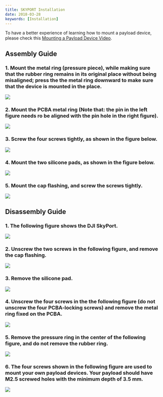 ```yaml
---
title: SKYPORT Installation
date: 2018-03-28
keywords: [Installation]
---
```


To have a better experience of learning how to mount a payload device, please check this  <a href="https://www.skypixel.com/videos/dji-payload-sdk-mounting-a-payload-device-89abebc6-6f7f-48dd-b855-fba7f6288a96" class="fancybox fancybox.iframe">Mounting a Payload Device Video</a>.

## Assembly Guide

### 1.  Mount the metal ring (pressure piece), while making sure that the rubber ring remains in its original place without being misaligned; press the the metal ring downward to make sure that the device is mounted in the place. 
![](../images/guide/adapter_install/install_7.png)

### 2. Mount the PCBA metal ring (Note that:  the pin in the left figure needs ro be aligned with the pin hole in the right figure).
![](../images/guide/adapter_install/install_8.png)

### 3.  Screw the four screws tightly, as shown in the figure below.
![](../images/guide/adapter_install/install_9.png)

### 4. Mount the two silicone pads, as shown in the figure below.
![](../images/guide/adapter_install/install_10.png)

### 5. Mount the cap flashing, and screw the screws tightly.
![](../images/guide/adapter_install/install_11.png)


## Disassembly Guide

### 1. The following figure shows the DJI SkyPort.
![](../images/guide/adapter_install/install_1.png)

### 2. Unscrew the two screws in the following figure, and remove the cap flashing.
![](../images/guide/adapter_install/install_2.png)

### 3. Remove the silicone pad.
![](../images/guide/adapter_install/install_3.png)

### 4. Unscrew the four screws in the the following figure (do not unscrew the four PCBA-locking screws) and remove the metal ring fixed on the PCBA.
![](../images/guide/adapter_install/install_4.png)

### 5. Remove the pressure ring in the center of the following figure, and do not remove the rubber ring.
![](../images/guide/adapter_install/install_5.png)

### 6. The four screws shown in the following figure are used to mount your own payload devices. Your payload should have M2.5 screwed holes with the minimum depth of 3.5 mm.
![](../images/guide/adapter_install/install_6.png)